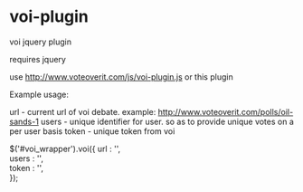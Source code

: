 voi-plugin
==========

voi jquery plugin

requires jquery

use http://www.voteoverit.com/js/voi-plugin.js or this plugin

Example usage:

url - current url of voi debate. example: http://www.voteoverit.com/polls/oil-sands-1
users - unique identifier for user. so as to provide unique votes on a per user basis
token - unique token from voi

$('#voi_wrapper').voi({
    	url       : '',<br/>
    	users       : '',<br/>
    	token  : '', <br />
	});
